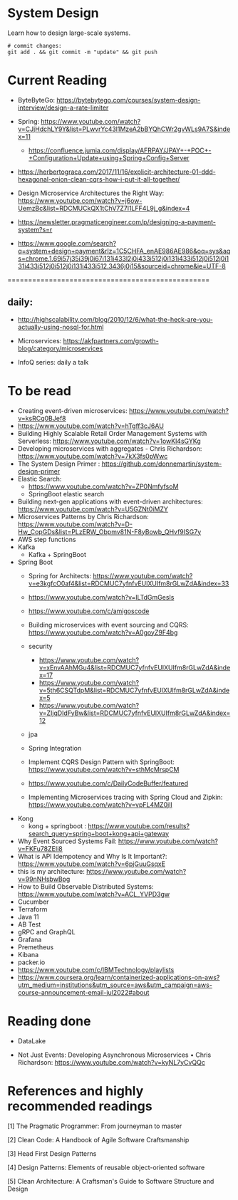 # System Design

Learn how to design large-scale systems.

```
# commit changes:
git add . && git commit -m "update" && git push
```

# Current Reading

* ByteByteGo: https://bytebytego.com/courses/system-design-interview/design-a-rate-limiter

* Spring: https://www.youtube.com/watch?v=CJjHdchLY9Y&list=PLwvrYc43l1MzeA2bBYQhCWr2gvWLs9A7S&index=11
    * https://confluence.jumia.com/display/AFRPAY/JPAY+-+POC+-+Configuration+Update+using+Spring+Config+Server

* https://herbertograca.com/2017/11/16/explicit-architecture-01-ddd-hexagonal-onion-clean-cqrs-how-i-put-it-all-together/

* Design Microservice Architectures the Right Way: https://www.youtube.com/watch?v=j6ow-UemzBc&list=RDCMUCkQX1tChV7Z7l1LFF4L9j_g&index=4

* https://newsletter.pragmaticengineer.com/p/designing-a-payment-system?s=r

* https://www.google.com/search?q=system+design+payment&rlz=1C5CHFA_enAE986AE986&oq=sys&aqs=chrome.1.69i57j35i39j0i67i131i433l2j0i433i512j0i131i433i512j0i512j0i131i433i512j0i512j0i131i433i512.3436j0j15&sourceid=chrome&ie=UTF-8

=================================================
## daily: 
* http://highscalability.com/blog/2010/12/6/what-the-heck-are-you-actually-using-nosql-for.html

* Microservices: https://akfpartners.com/growth-blog/category/microservices

* InfoQ series: daily a talk


# To be read
* Creating event-driven microservices: https://www.youtube.com/watch?v=ksRCq0BJef8
* https://www.youtube.com/watch?v=hTgff3cJ6AU
* Building Highly Scalable Retail Order Management Systems with Serverless: https://www.youtube.com/watch?v=1owKl4sGYKg
* Developing microservices with aggregates - Chris Richardson: https://www.youtube.com/watch?v=7kX3fs0pWwc
* The System Design Primer : https://github.com/donnemartin/system-design-primer
* Elastic Search: 
    * https://www.youtube.com/watch?v=ZP0NmfyfsoM
    * SpringBoot elastic search
* Building next-gen applications with event-driven architectures: https://www.youtube.com/watch?v=U5GZNt0iMZY
* Microservices Patterns by Chris Richardson: https://www.youtube.com/watch?v=D-Hw_CopGDs&list=PLzERW_Obpmv81N-F8yBowb_QHvf9ISG7y
* AWS step functions
* Kafka
    * Kafka + SpringBoot
* Spring Boot   
    * Spring for Architects: https://www.youtube.com/watch?v=e3kgfcO0af4&list=RDCMUC7yfnfvEUlXUIfm8rGLwZdA&index=33
    * https://www.youtube.com/watch?v=lLTdGmGesIs
    * https://www.youtube.com/c/amigoscode
    * Building microservices with event sourcing and CQRS: https://www.youtube.com/watch?v=A0goyZ9F4bg
    * security
        * https://www.youtube.com/watch?v=xEnvAAhMGu4&list=RDCMUC7yfnfvEUlXUIfm8rGLwZdA&index=17
        * https://www.youtube.com/watch?v=5th6CSQTdpM&list=RDCMUC7yfnfvEUlXUIfm8rGLwZdA&index=5
        * https://www.youtube.com/watch?v=ZIjqDIdFyBw&list=RDCMUC7yfnfvEUlXUIfm8rGLwZdA&index=12

    * jpa
    * Spring Integration
    * Implement CQRS Design Pattern with SpringBoot: https://www.youtube.com/watch?v=sthMcMrspCM
    * https://www.youtube.com/c/DailyCodeBuffer/featured
    * Implementing Microservices tracing with Spring Cloud and Zipkin: https://www.youtube.com/watch?v=vpFL4MZ0jlI
* Kong
    * kong + springboot : https://www.youtube.com/results?search_query=spring+boot+kong+api+gateway
* Why Event Sourced Systems Fail: https://www.youtube.com/watch?v=FKFu78ZEIi8
* What is API Idempotency and Why Is It Important?: https://www.youtube.com/watch?v=6pjGuuGsqxE
* this is my architecture: https://www.youtube.com/watch?v=99nNHsbwBpg
* How to Build Observable Distributed Systems: https://www.youtube.com/watch?v=ACL_YVPD3gw
* Cucumber
* Terraform
* Java 11
* AB Test
* gRPC and GraphQL 
* Grafana
* Premetheus
* Kibana
* packer.io
* https://www.youtube.com/c/IBMTechnology/playlists
* https://www.coursera.org/learn/containerized-applications-on-aws?utm_medium=institutions&utm_source=aws&utm_campaign=aws-course-announcement-email-jul2022#about

# Reading done
* DataLake

* Not Just Events: Developing Asynchronous Microservices • Chris Richardson: https://www.youtube.com/watch?v=kyNL7yCvQQc

# References and highly recommended readings

[1] The Pragmatic Programmer: From journeyman to master

[2] Clean Code: A Handbook of Agile Software Craftsmanship

[3] Head First Design Patterns

[4] Design Patterns: Elements of reusable object-oriented software

[5] Clean Architecture: A Craftsman's Guide to Software Structure and Design